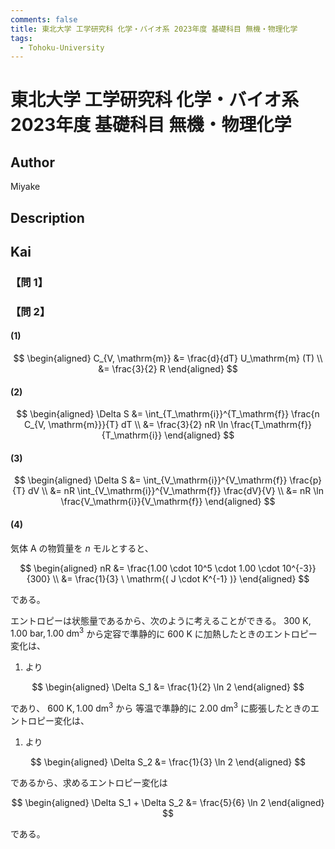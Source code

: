 ```yaml
---
comments: false
title: 東北大学 工学研究科 化学・バイオ系 2023年度 基礎科目 無機・物理化学 
tags:
  - Tohoku-University
---
```

# 東北大学 工学研究科 化学・バイオ系 2023年度 基礎科目 無機・物理化学 

## **Author**
Miyake

## **Description**

## **Kai**
### 【問 1】

### 【問 2】
#### (1)

$$
\begin{aligned}
C_{V, \mathrm{m}}
&= \frac{d}{dT} U_\mathrm{m} (T)
\\
&= \frac{3}{2} R
\end{aligned}
$$

#### (2)

$$
\begin{aligned}
\Delta S
&= \int_{T_\mathrm{i}}^{T_\mathrm{f}} \frac{n C_{V, \mathrm{m}}}{T} dT
\\
&= \frac{3}{2} nR \ln \frac{T_\mathrm{f}}{T_\mathrm{i}}
\end{aligned}
$$

#### (3)

$$
\begin{aligned}
\Delta S
&= \int_{V_\mathrm{i}}^{V_\mathrm{f}} \frac{p}{T} dV
\\
&= nR \int_{V_\mathrm{i}}^{V_\mathrm{f}} \frac{dV}{V}
\\
&= nR \ln \frac{V_\mathrm{i}}{V_\mathrm{f}}
\end{aligned}
$$

#### (4)
気体 A の物質量を $n$ モルとすると、

$$
\begin{aligned}
nR
&= \frac{1.00 \cdot 10^5 \cdot 1.00 \cdot 10^{-3}}{300}
\\
&= \frac{1}{3} \ \mathrm{( J \cdot K^{-1} )}
\end{aligned}
$$

である。

エントロピーは状態量であるから、次のように考えることができる。
$300 \ \mathrm{K}, 1.00 \ \mathrm{bar}, 1.00 \ \mathrm{dm^3}$
から定容で準静的に $600 \ \mathrm{K}$ に加熱したときのエントロピー変化は、
1) より

$$
\begin{aligned}
\Delta S_1 &= \frac{1}{2} \ln 2
\end{aligned}
$$

であり、 $600 \ \mathrm{K}, 1.00 \ \mathrm{dm^3}$ から
等温で準静的に $2.00 \ \mathrm{dm^3}$ に膨張したときのエントロピー変化は、
1) より

$$
\begin{aligned}
\Delta S_2 &= \frac{1}{3} \ln 2
\end{aligned}
$$

であるから、求めるエントロピー変化は

$$
\begin{aligned}
\Delta S_1 + \Delta S_2 &= \frac{5}{6} \ln 2
\end{aligned}
$$

である。